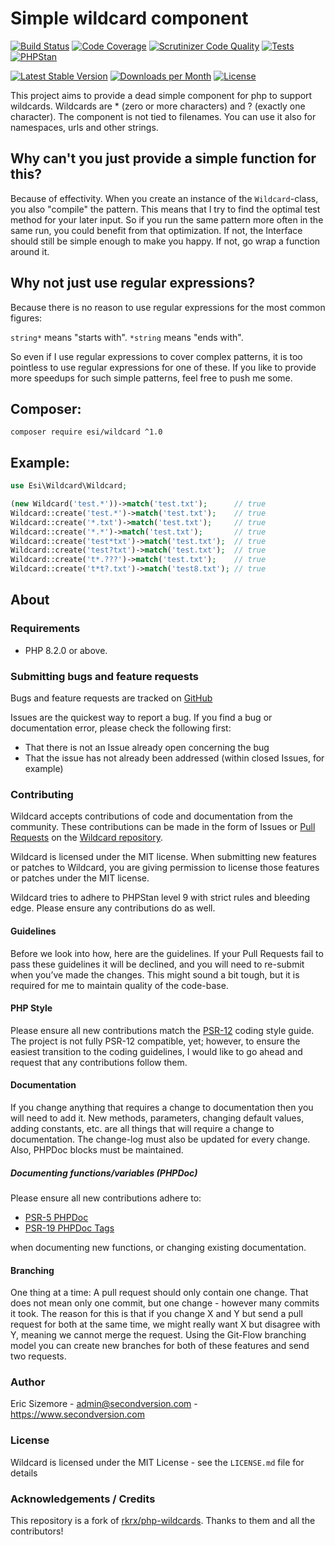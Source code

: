 Simple wildcard component
=========================

[![Build Status](https://scrutinizer-ci.com/g/ericsizemore/wildcard/badges/build.png?b=master)](https://scrutinizer-ci.com/g/ericsizemore/wildcard/build-status/master)
[![Code Coverage](https://scrutinizer-ci.com/g/ericsizemore/wildcard/badges/coverage.png?b=master)](https://scrutinizer-ci.com/g/ericsizemore/wildcard/?branch=master)
[![Scrutinizer Code Quality](https://scrutinizer-ci.com/g/ericsizemore/wildcard/badges/quality-score.png?b=master)](https://scrutinizer-ci.com/g/ericsizemore/wildcard/?branch=master)
[![Tests](https://github.com/ericsizemore/wildcard/actions/workflows/tests.yml/badge.svg)](https://github.com/ericsizemore/wildcard/actions/workflows/tests.yml)
[![PHPStan](https://github.com/ericsizemore/wildcard/actions/workflows/main.yml/badge.svg)](https://github.com/ericsizemore/wildcard/actions/workflows/main.yml)

[![Latest Stable Version](https://img.shields.io/packagist/v/esi/wildcard.svg)](https://packagist.org/packages/esi/wildcard)
[![Downloads per Month](https://img.shields.io/packagist/dm/esi/wildcard.svg)](https://packagist.org/packages/esi/wildcard)
[![License](https://img.shields.io/packagist/l/esi/wildcard.svg)](https://packagist.org/packages/esi/wildcard)

This project aims to provide a dead simple component for php to support wildcards. Wildcards are * (zero or more characters) and ? (exactly one character). The component is not tied to filenames. You can use it also for namespaces, urls and other strings.

## Why can't you just provide a simple function for this? 

Because of effectivity. When you create an instance of the `Wildcard`-class, you also "compile" the pattern. This means that I try to find the optimal test method for your later input. So if you run the same pattern more often in the same run, you could benefit from that optimization. If not, the Interface should still be simple enough to make you happy. If not, go wrap a function around it.

## Why not just use regular expressions?

Because there is no reason to use regular expressions for the most common figures:

`string*` means "starts with". 
`*string` means "ends with".

So even if I use regular expressions to cover complex patterns, it is too pointless to use regular expressions for one of these. If you like to provide more speedups for such simple patterns, feel free to push me some.

## Composer:

```
composer require esi/wildcard ^1.0
```

## Example:

```php
use Esi\Wildcard\Wildcard;

(new Wildcard('test.*'))->match('test.txt');      // true
Wildcard::create('test.*')->match('test.txt');    // true
Wildcard::create('*.txt')->match('test.txt');     // true
Wildcard::create('*.*')->match('test.txt');       // true
Wildcard::create('test*txt')->match('test.txt');  // true
Wildcard::create('test?txt')->match('test.txt');  // true
Wildcard::create('t*.???')->match('test.txt');    // true
Wildcard::create('t*t?.txt')->match('test8.txt'); // true
```

## About

### Requirements

- PHP 8.2.0 or above.

### Submitting bugs and feature requests

Bugs and feature requests are tracked on [GitHub](https://github.com/ericsizemore/wildcard/issues)

Issues are the quickest way to report a bug. If you find a bug or documentation error, please check the following first:

* That there is not an Issue already open concerning the bug
* That the issue has not already been addressed (within closed Issues, for example)

### Contributing

Wildcard accepts contributions of code and documentation from the community. 
These contributions can be made in the form of Issues or [Pull Requests](http://help.github.com/send-pull-requests/) on the [Wildcard repository](https://github.com/ericsizemore/wildcard).

Wildcard is licensed under the MIT license. When submitting new features or patches to Wildcard, you are giving permission to license those features or patches under the MIT license.

Wildcard tries to adhere to PHPStan level 9 with strict rules and bleeding edge. Please ensure any contributions do as well.

#### Guidelines

Before we look into how, here are the guidelines. If your Pull Requests fail to pass these guidelines it will be declined, and you will need to re-submit when you’ve made the changes. This might sound a bit tough, but it is required for me to maintain quality of the code-base.

#### PHP Style

Please ensure all new contributions match the [PSR-12](https://www.php-fig.org/psr/psr-12/) coding style guide. The project is not fully PSR-12 compatible, yet; however, to ensure the easiest transition to the coding guidelines, I would like to go ahead and request that any contributions follow them.

#### Documentation

If you change anything that requires a change to documentation then you will need to add it. New methods, parameters, changing default values, adding constants, etc. are all things that will require a change to documentation. The change-log must also be updated for every change. Also, PHPDoc blocks must be maintained.

##### Documenting functions/variables (PHPDoc)

Please ensure all new contributions adhere to:
  * [PSR-5 PHPDoc](https://github.com/php-fig/fig-standards/blob/master/proposed/phpdoc.md)
  * [PSR-19 PHPDoc Tags](https://github.com/php-fig/fig-standards/blob/master/proposed/phpdoc-tags.md)

when documenting new functions, or changing existing documentation.

#### Branching

One thing at a time: A pull request should only contain one change. That does not mean only one commit, but one change - however many commits it took. The reason for this is that if you change X and Y but send a pull request for both at the same time, we might really want X but disagree with Y, meaning we cannot merge the request. Using the Git-Flow branching model you can create new branches for both of these features and send two requests.

### Author

Eric Sizemore - <admin@secondversion.com> - <https://www.secondversion.com>

### License

Wildcard is licensed under the MIT License - see the `LICENSE.md` file for details

### Acknowledgements / Credits

This repository is a fork of [rkrx/php-wildcards](https://github.com/rkrx/php-wildcards). Thanks to them and all the contributors!
